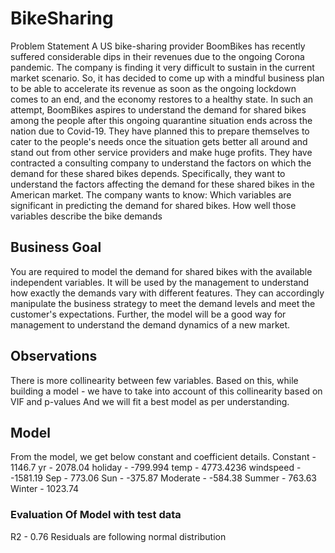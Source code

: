 # BikeSharing
Problem Statement
A US bike-sharing provider BoomBikes has recently suffered considerable dips in their revenues due to the ongoing Corona pandemic. The company is finding it very difficult to sustain in the current market scenario. So, it has decided to come up with a mindful business plan to be able to accelerate its revenue as soon as the ongoing lockdown comes to an end, and the economy restores to a healthy state.
In such an attempt, BoomBikes aspires to understand the demand for shared bikes among the people after this ongoing quarantine situation ends across the nation due to Covid-19. They have planned this to prepare themselves to cater to the people's needs once the situation gets better all around and stand out from other service providers and make huge profits.
They have contracted a consulting company to understand the factors on which the demand for these shared bikes depends. Specifically, they want to understand the factors affecting the demand for these shared bikes in the American market. The company wants to know:
Which variables are significant in predicting the demand for shared bikes.
How well those variables describe the bike demands
## Business Goal
You are required to model the demand for shared bikes with the available independent variables. It will be used by the management to understand how exactly the demands vary with different features. They can accordingly manipulate the business strategy to meet the demand levels and meet the customer's expectations. Further, the model will be a good way for management to understand the demand dynamics of a new market.
## Observations
There is more collinearity between few variables. 
Based on this, while building a model - we have to take into account of this collinearity based on VIF and p-values
And we will fit a best model as per understanding.
## Model 
From the model, we get below constant and coefficient details.
Constant - 1146.7
yr - 2078.04
holiday - -799.994
temp - 4773.4236
windspeed - -1581.19
Sep - 773.06
Sun - -375.87
Moderate - -584.38
Summer - 763.63
Winter - 1023.74
### Evaluation Of Model with test data
R2 - 0.76
Residuals are following normal distribution


